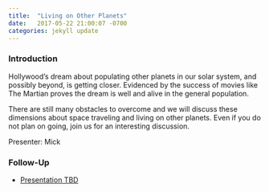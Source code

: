 ```yaml
---
title:  "Living on Other Planets"
date:   2017-05-22 21:00:07 -0700
categories: jekyll update
---
```


### Introduction

Hollywood’s dream about populating other planets in our solar system, and possibly beyond, is getting closer. Evidenced by the success of movies like The Martian proves the dream is well and alive in the general population.

There are still many obstacles to overcome and we will discuss these dimensions about space traveling and living on other planets. Even if you do not plan on going, join us for an interesting discussion.

Presenter: Mick

### Follow-Up

* [Presentation TBD](/assets/present/tbd.pdf) 
